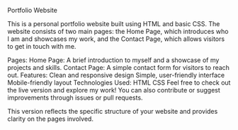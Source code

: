 Portfolio Website

This is a personal portfolio website built using HTML and basic CSS. The website consists of two main pages: the Home Page, which introduces who I am and showcases my work, and the Contact Page, which allows visitors to get in touch with me.

Pages: Home Page: A brief introduction to myself and a showcase of my projects and skills. Contact Page: A simple contact form for visitors to reach out. Features: Clean and responsive design Simple, user-friendly interface Mobile-friendly layout Technologies Used: HTML CSS Feel free to check out the live version and explore my work! You can also contribute or suggest improvements through issues or pull requests.

This version reflects the specific structure of your website and provides clarity on the pages involved.

